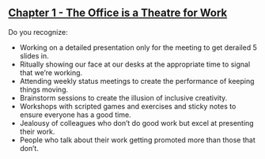 ## [Chapter 1 - The Office is a Theatre for Work](https://tomcritchlow.com/2019/11/18/yes-and/)

Do you recognize:
* Working on a detailed presentation only for the meeting to get derailed 5 slides in.
* Ritually showing our face at our desks at the appropriate time to signal that we’re working.
* Attending weekly status meetings to create the performance of keeping things moving.
* Brainstorm sessions to create the illusion of inclusive creativity.
* Workshops with scripted games and exercises and sticky notes to ensure everyone has a good time.
* Jealousy of colleagues who don’t do good work but excel at presenting their work.
* People who talk about their work getting promoted more than those that don’t.
